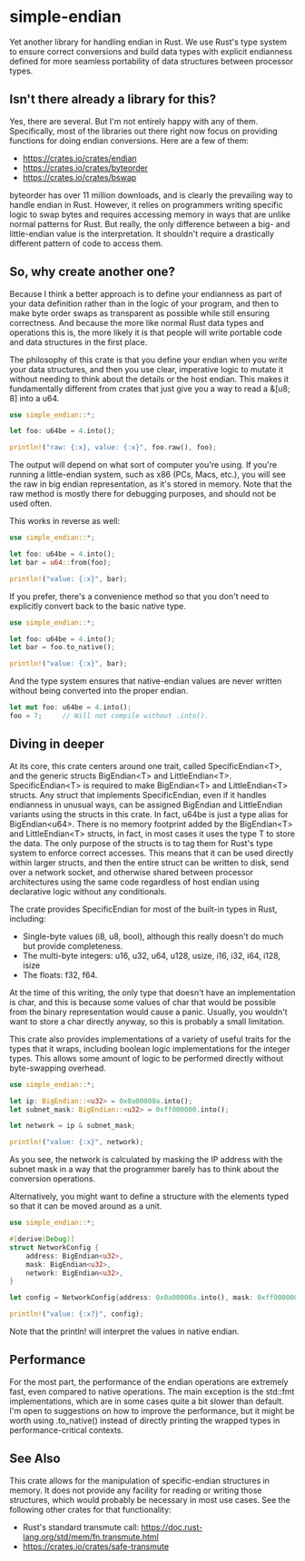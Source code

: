 # simple-endian

Yet another library for handling endian in Rust.  We use Rust's type system to ensure correct conversions and build data types with explicit endianness defined for more seamless portability of data structures between processor types.

## Isn't there already a library for this?

Yes, there are several.  But I'm not entirely happy with any of them.  Specifically, most of the libraries out there right now focus on providing functions for doing endian conversions.  Here are a few of them:

* https://crates.io/crates/endian
* https://crates.io/crates/byteorder
* https://crates.io/crates/bswap

byteorder has over 11 million downloads, and is clearly the prevailing way to handle endian in Rust.  However, it relies on programmers writing specific logic to swap bytes and requires accessing memory in ways that are unlike normal patterns for Rust.  But really, the only difference between a big- and little-endian value is the interpretation.  It shouldn't require a drastically different pattern of code to access them.

## So, why create another one?

Because I think a better approach is to define your endianness as part of your data definition rather than in the logic of your program, and then to make byte order swaps as transparent as possible while still ensuring correctness.  And because the more like normal Rust data types and operations this is, the more likely it is that people will write portable code and data structures in the first place.

The philosophy of this crate is that you define your endian when you write your data structures, and then you use clear, imperative logic to mutate it without needing to think about the details or the host endian.  This makes it fundamentally different from crates that just give you a way to read a &[u8; 8] into a u64.

```Rust
use simple_endian::*;

let foo: u64be = 4.into();

println!("raw: {:x}, value: {:x}", foo.raw(), foo);
```

The output will depend on what sort of computer you're using.  If you're running a little-endian system, such as x86 (PCs, Macs, etc.), you will see the raw in big endian representation, as it's stored in memory.  Note that the raw method is mostly there for debugging purposes, and should not be used often.

This works in reverse as well:
```Rust
use simple_endian::*;

let foo: u64be = 4.into();
let bar = u64::from(foo);

println!("value: {:x}", bar);
```

If you prefer, there's a convenience method so that you don't need to explicitly convert back to the basic native type.
```Rust
use simple_endian::*;

let foo: u64be = 4.into();
let bar = foo.to_native();

println!("value: {:x}", bar);
```

And the type system ensures that native-endian values are never written without being converted into the proper endian.

```Rust
let mut foo: u64be = 4.into();
foo = 7;     // Will not compile without .into().
```


## Diving in deeper

At its core, this crate centers around one trait, called SpecificEndian&lt;T&gt;, and the generic structs BigEndian&lt;T&gt; and LittleEndian&lt;T&gt;.  SpecificEndian&lt;T&gt; is required to make BigEndian&lt;T&gt; and LittleEndian&lt;T&gt; structs.  Any struct that implements SpecificEndian, even if it handles endianness in unusual ways, can be assigned BigEndian and LittleEndian variants using the structs in this crate.  In fact, u64be is just a type alias for BigEndian&lt;u64&gt;.  There is no memory footprint added by the BigEndian&lt;T&gt; and LittleEndian&lt;T&gt; structs, in fact, in most cases it uses the type T to store the data.  The only purpose of the structs is to tag them for Rust's type system to enforce correct accesses.  This means that it can be used directly within larger structs, and then the entire struct can be written to disk, send over a network socket, and otherwise shared between processor architectures using the same code regardless of host endian using declarative logic without any conditionals.

The crate provides SpecificEndian for most of the built-in types in Rust, including:

* Single-byte values (i8, u8, bool), although this really doesn't do much but provide completeness.
* The multi-byte integers: u16, u32, u64, u128, usize, i16, i32, i64, i128, isize
* The floats: f32, f64.

At the time of this writing, the only type that doesn't have an implementation is char, and this is because some values of char that would be possible from the binary representation would cause a panic.  Usually, you wouldn't want to store a char directly anyway, so this is probably a small limitation.

This crate also provides implementations of a variety of useful traits for the types that it wraps, including boolean logic implementations for the integer types.  This allows some amount of logic to be performed directly without byte-swapping overhead.

```Rust
use simple_endian::*;

let ip: BigEndian::<u32> = 0x0a00000a.into();
let subnet_mask: BigEndian::<u32> = 0xff000000.into();

let network = ip & subnet_mask;

println!("value: {:x}", network);
```

As you see, the network is calculated by masking the IP address with the subnet mask in a way that the programmer barely has to think about the conversion operations.

Alternatively, you might want to define a structure with the elements typed so that it can be moved around as a unit.

```Rust
use simple_endian::*;

#[derive(Debug)]
struct NetworkConfig {
    address: BigEndian<u32>,
    mask: BigEndian<u32>,
    network: BigEndian<u32>,
}

let config = NetworkConfig{address: 0x0a00000a.into(), mask: 0xff000000.into(), network: (0x0a00000a & 0xff000000).into()}

println!("value: {:x?}", config);
```

Note that the println! will interpret the values in native endian.

## Performance

For the most part, the performance of the endian operations are extremely fast, even compared to native operations.  The main exception is the std::fmt implementations, which are in some cases quite a bit slower than default.  I'm open to suggestions on how to improve the performance, but it might be worth using .to_native() instead of directly printing the wrapped types in performance-critical contexts.

## See Also

This crate allows for the manipulation of specific-endian structures in memory.  It does not provide any facility for reading or writing those structures, which would probably be necessary in most use cases.  See the following other crates for that functionality:

* Rust's standard transmute call: https://doc.rust-lang.org/std/mem/fn.transmute.html
* https://crates.io/crates/safe-transmute
